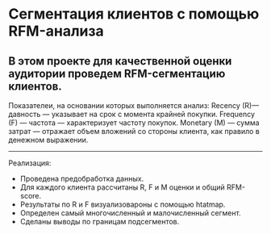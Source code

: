 # Сегментация клиентов с помощью RFM-анализа

В этом проекте для качественной оценки аудитории проведем RFM-сегментацию клиентов.
---

Показателеи, на основании которых выполняется анализ:
Recency (R)— давность — указывает на срок с момента крайней покупки.
Frequency (F) — частота — характеризует частоту покупок.
Monetary (M) — сумма затрат — отражает объем вложений со стороны клиента, как правило в денежном выражении.

---
Реализация:

- Проведена предобработка данных.
- Для каждого клиента рассчитаны R, F и M оценки и общий RFM-score.
- Результаты по R и F визуализовароны с помощью htatmap.
- Определен самый многочисленный и малочисленный сегмент.
- Сделаны выводы по границам подсегментов.
